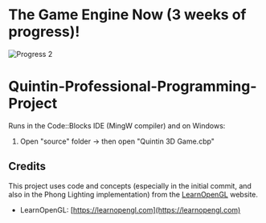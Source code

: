 # The Game Engine Now (3 weeks of progress)!
![Progress 2](https://github.com/BrandonLQuintin/Quintin-OpenGL-Project/assets/104369655/8fd7bec8-f669-4459-bb61-cdc7f6b624c7)


# Quintin-Professional-Programming-Project

Runs in the Code::Blocks IDE (MingW compiler) and on Windows:
1. Open "source" folder -> then open "Quintin 3D Game.cbp"

## Credits

This project uses code and concepts (especially in the initial commit, and also in the Phong Lighting implementation) from the [LearnOpenGL](https://learnopengl.com) website.
- LearnOpenGL: [https://learnopengl.com](https://learnopengl.com)